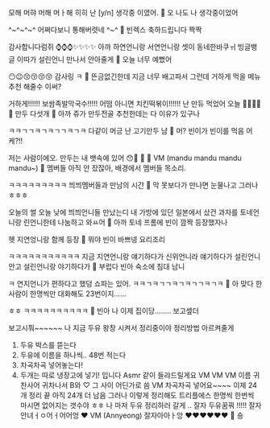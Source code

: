 모해
머햐
머해
머ㅏ해
히히
난
[y/n] 생각중
 이였어.
 🫧 오 나도 나 생각중이었어

^~^~^~^
어쩌다보니 통해버렷네 ^~^
🫧 빈렉스 축하드립니다 짝짝

감사합니다럼쥐
⌚️⌚️⌚️✨✨✨✨
아까 
하연언니랑
서연언니랑
셋이
동네한바쿠ㅟ
빙글뱅글
이따가 설린언니 만나서
안아줄게
🫧 오늘 너무 예뻤어

😶😉😚😚😚😚
감사링
ㅋ
🫧 뜬금없긴한데 지금 너무 배고파서 그런데 거하게 먹을 메뉴 추천 해줄수 이써?

거하게!!!!!! 보쌈족발막국수!!!!!
어떰
아니면
치킨떡볶이!!!!!!
난 만듀 먹었어 오늘
🥟🥟🥟🥟🥟
만두 다섯개
🫧 아까 쥬가 만두전골 추천한데는 다 이유가 있구나

ㅋㅋㄱㄱㅋㄱㅋㄱㄱㅋㄱㅋ
다같이 머긍
난 고기만두
냠
🫧 머? 빈이가 빈이를 먹음 어케?!!

저는 사람이에오.
만두는
내 뱃속에 있어
😯🥟
👕
👖
VM (mandu mandu mandu mandu~)
🫧 멤버들 아직 안 잤잖아, 배경에서 멤버들 목소리.

ㅋㅋㅋㅋㅋㅋㅋㅋㅋ
븨븨멤버들과
만남의
시간
🫧 막 못보다가 만나면 눈물나고 그러나 ㅎㅎㅎ

오늘의 썰
오늘 낮에 븨븨언니들 만났는디
내 가방에 있던 
일본에서 샀건
과자를
토네언니랑
린언니한테
나눔하고 와ㅛ어
🫧 아까 토네 프롬에 빈이 깜짝 등장했자나

헷
지연엉니랑 함께
등장
🫧 뭐야 빈이 바쁘넹 요리조리 

ㅋㅋㅋㅋㅋㅋㅋㅋㅋㅋㅋ
지금
지연언니랑 얘기하다가
신위언니라 얘기하다가
설린언니 안고
설린언니랑 야기하다가
🫧 부럽다 빈아 숙소에 침대 남니

ㅋ
연지언니가 편하다고 했덩 쇼파는 있어.
ㅋㅋㄱㅋㄱㄱㅋㄱㅋㄱㄱㅋㄱㅋ
🫧 아 맞다 한 사람이 한명씩만 대화해도 23번이지……

ㅎㅎ
ㅋㅋㅋㅋㅋㅋㅋㅋㅋㅋ
🫧 빈아 나 이제 집이당…….. 보고셒더

보고시풔~~~~~~
나 지금
두유 왕창 시켜서
정리중이야
정리방법
아르켜줄게
1. 두유 박스를 뜯는다
2. 두유에 이름을 하나씩.. 48번 적는다
3. 차곡차곡 넣어놓는다!
4. 두개는 따로 냉장고에 넣기!
입니다
Asmr 같이 들랴드릴게요
VM
VM
VM
이름 귀찬사어
귀차나서
B와 ♡ 그 사이 어딘가로 씀
VM
차곡차곡 넣어요~~~~
이제 24개 정리 끝
아직 24개 더 남음
그러나 이렇게 정리해도
트리플에스 한명씩 한번씩
마시면 없어지는 갯수야
ㅎㅎ
나 마저
두유 정리하러 갈게
..
잘자
두유꿈꿔
!!!!!
잘자
안녀ㅓㅇ어ㅓ어어엉
❤️
VM (Annyeong)
잘자아아ㅏ앙
❤️❤️❤️❤️❤️❤️
🤍
숑

